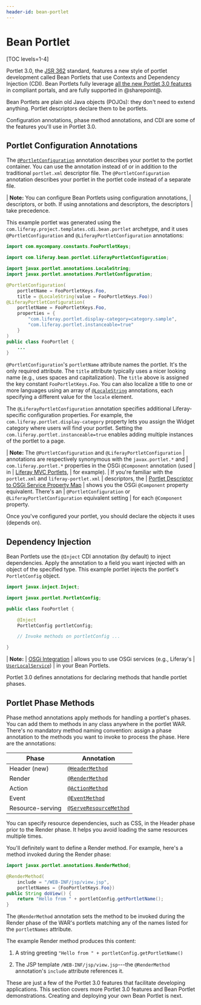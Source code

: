 ```yaml
---
header-id: bean-portlet
---
```


# Bean Portlet

[TOC levels=1-4]

Portlet 3.0, the 
[JSR 362](https://jcp.org/en/jsr/detail?id=362) standard, features
a new style of portlet development called Bean Portlets that use Contexts and
Dependency Injection (CDI). Bean Portlets fully leverage 
[all the new Portlet 3.0 features](https://portals.apache.org/pluto/v301/v3Features.html)
in compliant portals, and are fully supported in @sharepoint@. 

Bean Portlets are plain old Java objects (POJOs): they don't need to extend
anything. Portlet descriptors declare them to be portlets. 

Configuration annotations, phase method annotations, and CDI are some of the
features you'll use in Portlet 3.0. 

## Portlet Configuration Annotations

The
[`@PortletConfiguration`](https://docs.liferay.com/portlet-api/3.0/javadocs/javax/portlet/annotations/PortletConfiguration.html)
annotation describes your portlet to the portlet container. You can use the
annotation instead of or in addition to the traditional `portlet.xml` descriptor
file. The `@PortletConfiguration` annotation describes your portlet in the
portlet code instead of a separate file. 

| **Note:** You can configure Bean Portlets using configuration annotations, 
| descriptors, or both. If using annotations and descriptors, the descriptors 
| take precedence. 

This example portlet was generated using the
`com.liferay.project.templates.cdi.bean.portlet` archetype, and it uses
`@PortletConfiguration` and `@LiferayPortletConfiguration` annotations:

```java
import com.mycompany.constants.FooPortletKeys;

import com.liferay.bean.portlet.LiferayPortletConfiguration;

import javax.portlet.annotations.LocaleString;
import javax.portlet.annotations.PortletConfiguration;

@PortletConfiguration(
    portletName = FooPortletKeys.Foo,
    title = @LocaleString(value = FooPortletKeys.Foo))
@LiferayPortletConfiguration(
    portletName = FooPortletKeys.Foo,
    properties = {
        "com.liferay.portlet.display-category=category.sample",
        "com.liferay.portlet.instanceable=true"
    }
)
public class FooPortlet {
    ...
}
```

`@PortletConfiguration`'s `portletName` attribute names the portlet. It's the
only required attribute. The `title` attribute typically uses a nicer looking
name (e.g., uses spaces and capitalization). The `title` above is assigned
the key constant `FooPortletKeys.Foo`. You can also localize a title to one or
more languages using an array of
[`@LocaleString`](https://docs.liferay.com/portlet-api/3.0/javadocs/javax/portlet/annotations/LocaleString.html)
annotations, each specifying a different value for the `locale` element. 

The `@LiferayPortletConfiguration` annotation specifies additional
Liferay-specific configuration properties. For example, the
`com.liferay.portlet.display-category` property lets you assign the Widget
category where users will find your portlet. Setting the
`com.liferay.portlet.instanceable=true` enables adding multiple instances of the
portlet to a page. 

| **Note:** The `@PortletConfiguration` and `@LiferayPortletConfiguration` 
| annotations are respectively synonymous with the `javax.portlet.*` and
| `com.liferay.portlet.*` properties in the OSGi `@Component` annotation (used 
| in
| [Liferay MVC Portlets](/docs/7-2/appdev/-/knowledge_base/a/liferay-mvc-portlet),
| for example).
| If you're familiar with the `portlet.xml` and `liferay-portlet.xml` 
| descriptors, the
| [Portlet Descriptor to OSGi Service Property Map](/docs/7-2/reference/-/knowledge_base/r/portlet-descriptor-to-osgi-service-property-map) 
| shows you the OSGi `@Component` property equivalent. There's an
| `@PortletConfiguration` or `@LiferayPortletConfiguration` equivalent setting 
| for each `@Component` property. 

Once you've configured your portlet, you should declare the objects it uses
(depends on). 

## Dependency Injection

Bean Portlets use the `@Inject` CDI annotation (by default) to inject
dependencies. Apply the annotation to a field you want injected with an object
of the specified type. This example portlet injects the portlet's
`PortletConfig` object. 

```java
import javax.inject.Inject;

import javax.portlet.PortletConfig;

public class FooPortlet {

    @Inject
    PortletConfig portletConfig;

    // Invoke methods on portletConfig ...

}
```

| **Note:**
| [OSGi Integration](/docs/7-2/frameworks/-/knowledge_base/f/osgi-cdi-integration) 
| allows you to use OSGi services (e.g., Liferay's 
| [`UserLocalService`](@platform-ref@/7.2-latest/javadocs/portal-kernel/com/liferay/portal/kernel/service/UserLocalService.html))
| in your Bean Portlets. 

Portlet 3.0 defines annotations for declaring methods that handle portlet
phases. 

## Portlet Phase Methods

Phase method annotations apply methods for handling a portlet's phases. You can
add them to methods in any class anywhere in the portlet WAR. There's no
mandatory method naming convention: assign a phase annotation to the
methods you want to invoke to process the phase. Here are the annotations:

| Phase    | Annotation |
| ---------------- | ---------- |
| Header (new)     | [`@HeaderMethod`](https://docs.liferay.com/portlet-api/3.0/javadocs/javax/portlet/annotations/HeaderMethod.html) |
| Render           | [`@RenderMethod`](https://docs.liferay.com/portlet-api/3.0/javadocs/javax/portlet/annotations/RenderMethod.html) |
| Action           | [`@ActionMethod`](https://docs.liferay.com/portlet-api/3.0/javadocs/javax/portlet/annotations/ActionMethod.html) |
| Event            | [`@EventMethod`](https://docs.liferay.com/portlet-api/3.0/javadocs/javax/portlet/annotations/EventMethod.html)  |
| Resource-serving | [`@ServeResourceMethod`](https://docs.liferay.com/portlet-api/3.0/javadocs/javax/portlet/annotations/ServeResourceMethod.html) |

You can specify resource dependencies, such as CSS, in the Header phase prior to
the Render phase. It helps you avoid loading the same resources multiple times. 

You'll definitely want to define a Render method. For example, here's a method
invoked during the Render phase:

```java
import javax.portlet.annotations.RenderMethod;

@RenderMethod(
    include = "/WEB-INF/jsp/view.jsp",
    portletNames = {FooPortletKeys.Foo})
public String doView() {
    return "Hello from " + portletConfig.getPortletName();
}
```

The `@RenderMethod` annotation sets the method to be invoked during the Render
phase of the WAR's portlets matching any of the names listed for the
`portletNames` attribute. 

The example Render method produces this content:

1.  A string greeting `"Hello from " + portletConfig.getPortletName()`

2.  The JSP template `/WEB-INF/jsp/view.jsp`---the `@RenderMethod` annotation's 
    `include` attribute references it. 

These are just a few of the Portlet 3.0 features that facilitate developing
applications. This section covers more Portlet 3.0 features and Bean Portlet
demonstrations. Creating and deploying your own Bean Portlet is next. 

